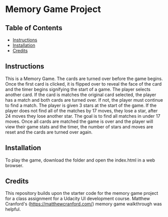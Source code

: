 # Memory Game Project

## Table of Contents

* [Instructions](#instructions)
* [Installation](#installation)
* [Credits](#credits)

## Instructions

This is a Memory Game. The cards are turned over before the game begins. Once the first card is clicked, it is flipped over to reveal the face of the card and the timer begins signifying the start of a game. The player selects another card. If the card is matches the original card selected, the player has a match and both cards are turned over. If not, the player must continue to find a match.  The player is given 3 stars at the start of the game. If the player does not find all of the matches by 17 moves, they lose a star, after 24 moves they lose another star. The goal is to find all matches in under 17 moves. Once all cards are matched the game is over and the player will view their game stats and the timer, the number of stars and moves are reset and the cards are turned over again.


## Installation
To play the game, download the folder and open the index.html in a web browser.



## Credits

This repository builds upon the starter code for the memory game project for a class assignment for a Udacity UI development course. Matthew Cranford's (https://matthewcranford.com/) memory game walkthrough was helpful.
